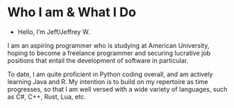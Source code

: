 # Who I am & What I Do

- Hello, I’m Jeff/Jeffrey W.

I am an aspiring programmer who is studying at American University, hoping to become a freelance programmer and securing lucrative job positions that entail the development of software in particular.

To date, I am quite proficient in Python coding overall, and am actively learning Java and R. My intention is to build on my repertoire as time progresses, so that I am well versed with a wide variety of languages, such as C#, C++, Rust, Lua, etc.



<!---
wjeff1648/wjeff1648 is a ✨ special ✨ repository because its `README.md` (this file) appears on your GitHub profile.
You can click the Preview link to take a look at your changes.
--->
